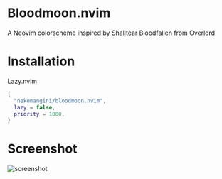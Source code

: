 # Bloodmoon.nvim

A Neovim colorscheme inspired by Shalltear Bloodfallen from Overlord

# Installation

Lazy.nvim

```lua
{
  "nekomangini/bloodmoon.nvim",
  lazy = false,
  priority = 1000,
}
```

# Screenshot

![screenshot](https://github.com/user-attachments/assets/0d12513b-e5d3-41f4-9a83-a2bde449b7dd)
